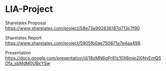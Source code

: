 # LIA-Project

Sharelatex Proposal
https://www.sharelatex.com/project/58e73e992836187d713c7f90

Sharelatex Report
https://www.sharelatex.com/project/5905fb0ae750871a7e4aa498

Presentation
https://docs.google.com/presentation/d/18zMN6gPr81z10X6mip2l0NyEmQSDfa_sbMdM0UBxYSw
